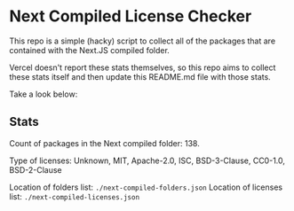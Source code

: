 # Next Compiled License Checker

This repo is a simple (hacky) script to collect all of the packages that are contained with the Next.JS compiled folder.

Vercel doesn't report these stats themselves, so this repo aims to collect these stats itself and then update this README.md file with those stats.

Take a look below:

## Stats

Count of packages in the Next compiled folder: 138.

Type of licenses: Unknown, MIT, Apache-2.0, ISC, BSD-3-Clause, CC0-1.0, BSD-2-Clause

Location of folders list: `./next-compiled-folders.json`
Location of licenses list: `./next-compiled-licenses.json`